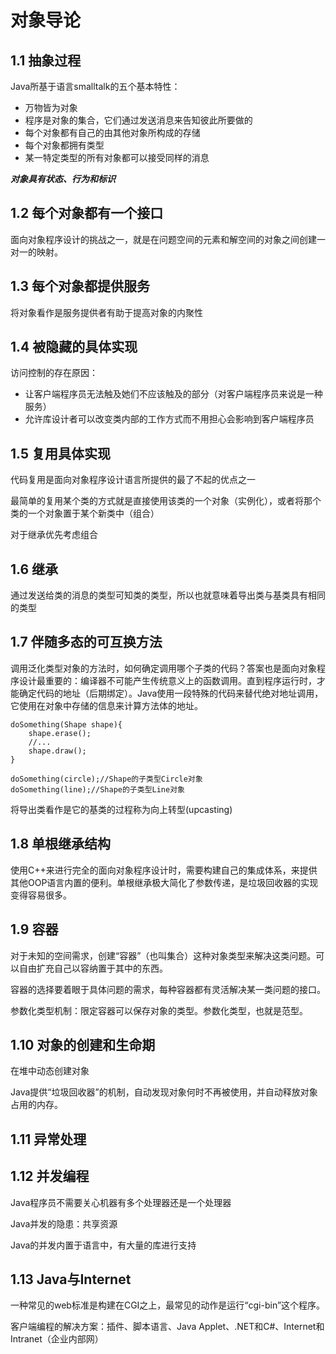 # 对象导论

## 1.1 抽象过程

Java所基于语言smalltalk的五个基本特性：

- 万物皆为对象
- 程序是对象的集合，它们通过发送消息来告知彼此所要做的
- 每个对象都有自己的由其他对象所构成的存储
- 每个对象都拥有类型
- 某一特定类型的所有对象都可以接受同样的消息

***对象具有状态、行为和标识***

## 1.2 每个对象都有一个接口

面向对象程序设计的挑战之一，就是在问题空间的元素和解空间的对象之间创建一对一的映射。

## 1.3 每个对象都提供服务

将对象看作是服务提供者有助于提高对象的内聚性

## 1.4 被隐藏的具体实现

访问控制的存在原因：

- 让客户端程序员无法触及她们不应该触及的部分（对客户端程序员来说是一种服务）
- 允许库设计者可以改变类内部的工作方式而不用担心会影响到客户端程序员

## 1.5 复用具体实现

代码复用是面向对象程序设计语言所提供的最了不起的优点之一

最简单的复用某个类的方式就是直接使用该类的一个对象（实例化），或者将那个类的一个对象置于某个新类中（组合）

对于继承优先考虑组合

## 1.6 继承

通过发送给类的消息的类型可知类的类型，所以也就意味着导出类与基类具有相同的类型

## 1.7 伴随多态的可互换方法

调用泛化类型对象的方法时，如何确定调用哪个子类的代码？答案也是面向对象程序设计最重要的：编译器不可能产生传统意义上的函数调用。直到程序运行时，才能确定代码的地址（后期绑定）。Java使用一段特殊的代码来替代绝对地址调用，它使用在对象中存储的信息来计算方法体的地址。


```
doSomething(Shape shape){
	shape.erase();
	//...
	shape.draw();
}

doSomething(circle);//Shape的子类型Circle对象
doSomething(line);//Shape的子类型Line对象
```
将导出类看作是它的基类的过程称为向上转型(upcasting)

## 1.8 单根继承结构

使用C++来进行完全的面向对象程序设计时，需要构建自己的集成体系，来提供其他OOP语言内置的便利。单根继承极大简化了参数传递，是垃圾回收器的实现变得容易很多。

## 1.9 容器

对于未知的空间需求，创建“容器”（也叫集合）这种对象类型来解决这类问题。可以自由扩充自己以容纳置于其中的东西。

容器的选择要着眼于具体问题的需求，每种容器都有灵活解决某一类问题的接口。

参数化类型机制：限定容器可以保存对象的类型。参数化类型，也就是范型。

## 1.10 对象的创建和生命期

在堆中动态创建对象

Java提供“垃圾回收器”的机制，自动发现对象何时不再被使用，并自动释放对象占用的内存。

## 1.11 异常处理

## 1.12 并发编程

Java程序员不需要关心机器有多个处理器还是一个处理器

Java并发的隐患：共享资源

Java的并发内置于语言中，有大量的库进行支持

## 1.13 Java与Internet

一种常见的web标准是构建在CGI之上，最常见的动作是运行“cgi-bin”这个程序。

客户端编程的解决方案：插件、脚本语言、Java Applet、.NET和C#、Internet和Intranet（企业内部网）





